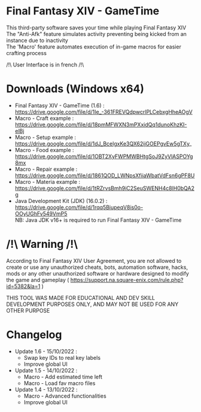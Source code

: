 # Final Fantasy XIV - GameTime

This third-party software saves your time while playing Final Fantasy XIV  
The "Anti-Afk" feature simulates activity preventing being kicked from an instance due to inactivity  
The 'Macro' feature automates execution of in-game macros for easier crafting process

/!\ User Interface is in french /!\

# Downloads (Windows x64)

* Final Fantasy XIV - GameTime (1.6) :  
https://drive.google.com/file/d/1Ie_-361FREVQdpwcrlPLCebxgHheAOgV  
* Macro - Craft example :  
https://drive.google.com/file/d/18pmMFWXN3mPXxidQq1dunoKhzKI-elBj  
* Macro - Setup example :  
https://drive.google.com/file/d/1dJ_BcelgxKe3QX62ijGOEPgvEw5gTXy_  
* Macro - Food example :  
https://drive.google.com/file/d/1OBT2XyFWPMWBHtgSoJ9ZyVlASPOYg8mx  
* Macro - Repair example :  
https://drive.google.com/file/d/1861QOD_LWNpsXfiiaWbatVdFsn6gPF8U  
* Macro - Materia example :  
https://drive.google.com/file/d/1tRZrvsBmh9iC2SeuSWENH4c8lH0bQA2g  
* Java Development Kit (JDK) (16.0.2) :  
https://drive.google.com/file/d/1rqq5BiupeqV8is0o-OOyUGhFv549VmP5  
NB: Java JDK v16+ is required to run Final Fantasy XIV - GameTime

# /!\ Warning /!\\

According to Final Fantasy XIV User Agreement, you are not allowed to create or use any unauthorized cheats, bots, automation software, hacks, mods or any other unauthorized software or hardware designed to modify the game and gameplay ( https://support.na.square-enix.com/rule.php?id=5382&la=1 )

THIS TOOL WAS MADE FOR EDUCATIONAL AND DEV SKILL DEVELOPMENT PURPOSES ONLY, AND MAY NOT BE USED FOR ANY OTHER PURPOSE

# Changelog

* Update 1.6 - 15/10/2022 :
  * Swap key IDs to real key labels  
  * Improve global UI  
* Update 1.5 - 14/10/2022 :  
  * Macro - Add estimated time left  
  * Macro - Load fav macro files  
* Update 1.4 - 13/10/2022 :  
  * Macro - Advanced functionalities  
  * Improve global UI